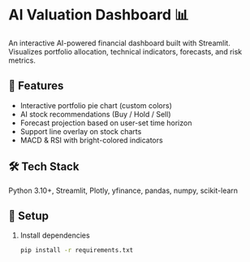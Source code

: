 # AI Valuation Dashboard 📊

An interactive AI-powered financial dashboard built with Streamlit.  
Visualizes portfolio allocation, technical indicators, forecasts, and risk metrics.

## 🚀 Features
- Interactive portfolio pie chart (custom colors)
- AI stock recommendations (Buy / Hold / Sell)
- Forecast projection based on user-set time horizon
- Support line overlay on stock charts
- MACD & RSI with bright-colored indicators

## 🛠 Tech Stack
Python 3.10+, Streamlit, Plotly, yfinance, pandas, numpy, scikit-learn

## 🔧 Setup
1. Install dependencies  
   ```bash
   pip install -r requirements.txt
